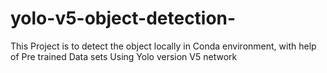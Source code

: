 # yolo-v5-object-detection-
This Project is to detect the object locally in Conda environment, with help of Pre trained Data sets Using Yolo version V5 network 
